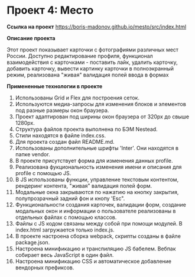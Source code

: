 # Проект 4: Место

**Ссылка на проект**
https://boris-madonov.github.io/mesto/src/index.html

**Описание проекта**

Этот проект показывает карточки с фотографиями различных мест России.
Доступно редактирование профиля, функционал взаимодействия с карточками - поставить лайк, удалить карточку, добавить карточку, вывести картинку карточки в полноэкранный режим, реализована "живая" валидация полей ввода в формах

**Примененные технологии в проекте**

1. Использованы Grid и Flex для построения сеток.
2. Используются медиа-запросы для изменения блоков и элементов под разные размеры окон браузера.
3. Проект адаптирован под ширины окон браузера от 320px до свыше 1280px. 
4. Структура файлов проекта выполнена по БЭМ Nestead.
5. Стили находятся в файле index.css.
6. Для проекта создан файл README.md.
7. Использованы дополнительные шрифты 'Inter'. Они находятся в папке vendor.
8. В проекте присутствует форма для изменения данных profile.
9. Реализована фукциональность изменения имени и описания для profile с помощью JS.
10. В JS использованы функции, управление текстовым контентом, рендеринг контента, "живая" валидация полей форм.
11. Модальные окна закрываются по нажатию на кнопку закрытия, полупрозрачный задний фон и кнопу 'Esc".
12. Функциональности создания карточек, валидации форм, создание модальных окон и информации о пользователе реализованы в отдельных файлах с помощью классов.
13. Файлы с JS кодом связаны между собой при помощи модулей. В index.html загружается только index.js.
14. В проекте настроена сборка webpack, скрипты созданы в файле package.json.
15. Настроена минификацию и транспиляцию JS бабелем. Вебпак собирает весь JavaScript в один файл.
16. Настроена минификацию CSS и автоматическое добавление вендорных префиксов.